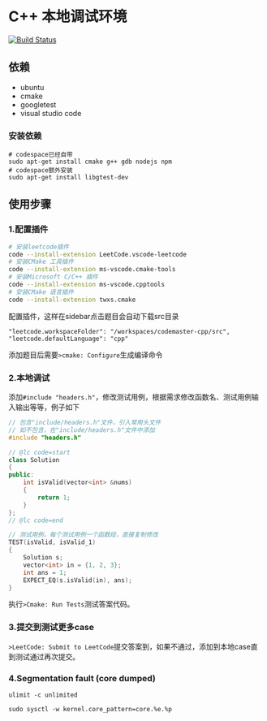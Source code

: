 # C++ 本地调试环境

[![Build Status](https://travis-ci.com/day253/codemaster-cpp.svg?branch=master)](https://travis-ci.com/day253/codemaster-cpp)

## 依赖

- ubuntu
- cmake
- googletest
- visual studio code

### 安装依赖

```shell
# codespace已经自带
sudo apt-get install cmake g++ gdb nodejs npm
# codespace额外安装
sudo apt-get install libgtest-dev
```

## 使用步骤

### 1.配置插件

```bash
# 安装leetcode插件
code --install-extension LeetCode.vscode-leetcode
# 安装CMake 工具插件
code --install-extension ms-vscode.cmake-tools
# 安装Microsoft C/C++ 插件
code --install-extension ms-vscode.cpptools
# 安装CMake 语言插件
code --install-extension twxs.cmake
```

配置插件，这样在sidebar点击题目会自动下载src目录

```
"leetcode.workspaceFolder": "/workspaces/codemaster-cpp/src",
"leetcode.defaultLanguage": "cpp"
```

添加题目后需要`>cmake: Configure`生成编译命令

### 2.本地调试

添加`#include "headers.h"`，修改测试用例，根据需求修改函数名、测试用例输入输出等等，例子如下

```cpp
// 包含"include/headers.h"文件，引入常用头文件
// 如不包含，在"include/headers.h"文件中添加
#include "headers.h"

// @lc code=start
class Solution
{
public:
    int isValid(vector<int> &nums)
    {
        return 1;
    }
};
// @lc code=end

// 测试用例，每个测试用例一个函数段，直接复制修改
TEST(isValid, isValid_1)
{
    Solution s;
    vector<int> in = {1, 2, 3};
    int ans = 1;
    EXPECT_EQ(s.isValid(in), ans);
}
```

执行`>Cmake: Run Tests`测试答案代码。

### 3.提交到测试更多case

`>LeetCode: Submit to LeetCode`提交答案到，如果不通过，添加到本地case直到测试通过再次提交。

### 4.Segmentation fault (core dumped)

```
ulimit -c unlimited

sudo sysctl -w kernel.core_pattern=core.%e.%p
```
